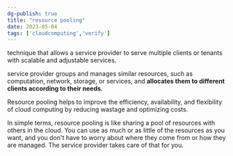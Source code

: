 ```yaml
---
dg-publish: true
title: "resource pooling"
date: 2023-05-04
tags: ['cloudcomputing','verify']
---
```


technique that allows a service provider to serve multiple clients or tenants with scalable and adjustable services. 

service provider groups and manages similar resources, such as computation, network, storage, or services, and **allocates them to different clients according to their needs**. 

Resource pooling helps to improve the efficiency, availability, and flexibility of cloud computing by reducing wastage and optimizing costs.

In simple terms, resource pooling is like sharing a pool of resources with others in the cloud. You can use as much or as little of the resources as you want, and you don't have to worry about where they come from or how they are managed. The service provider takes care of that for you.

